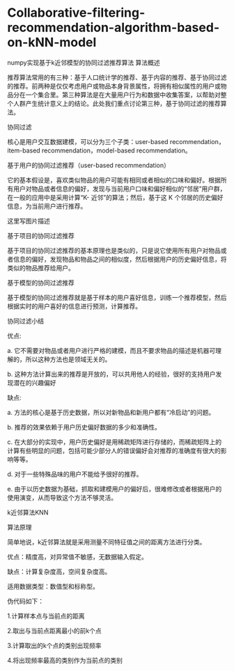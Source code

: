 # Collaborative-filtering-recommendation-algorithm-based-on-kNN-model
numpy实现基于k近邻模型的协同过滤推荐算法
算法概述



推荐算法常用的有三种：基于人口统计学的推荐、基于内容的推荐、基于协同过滤的推荐。前两种是仅仅考虑用户或物品本身背景属性，将拥有相似属性的用户或物品分在一个集合里。第三种算法是在大量用户行为和数据中收集答案，以帮助对整个人群产生统计意义上的结论。此处我们重点讨论第三种，基于协同过滤的推荐算法。

协同过滤

核心是用户交互数据建模，可以分为三个子类：user-based recommendation，item-based recommendation，model-based recommendation。

基于用户的协同过滤推荐（user-based recommendation）

它的基本假设是，喜欢类似物品的用户可能有相同或者相似的口味和偏好。根据所有用户对物品或者信息的偏好，发现与当前用户口味和偏好相似的“邻居”用户群，在一般的应用中是采用计算“K- 近邻”的算法；然后，基于这 K 个邻居的历史偏好信息，为当前用户进行推荐。

这里写图片描述

基于项目的协同过滤推荐

基于项目的协同过滤推荐的基本原理也是类似的，只是说它使用所有用户对物品或者信息的偏好，发现物品和物品之间的相似度，然后根据用户的历史偏好信息，将类似的物品推荐给用户。

基于模型的协同过滤推荐

基于模型的协同过滤推荐就是基于样本的用户喜好信息，训练一个推荐模型，然后根据实时的用户喜好的信息进行预测，计算推荐。

协同过滤小结

优点:

a. 它不需要对物品或者用户进行严格的建模，而且不要求物品的描述是机器可理解的，所以这种方法也是领域无关的。

b. 这种方法计算出来的推荐是开放的，可以共用他人的经验，很好的支持用户发现潜在的兴趣偏好

缺点:

a. 方法的核心是基于历史数据，所以对新物品和新用户都有“冷启动”的问题。

b. 推荐的效果依赖于用户历史偏好数据的多少和准确性。

c. 在大部分的实现中，用户历史偏好是用稀疏矩阵进行存储的，而稀疏矩阵上的计算有些明显的问题，包括可能少部分人的错误偏好会对推荐的准确度有很大的影响等等。

d. 对于一些特殊品味的用户不能给予很好的推荐。

e. 由于以历史数据为基础，抓取和建模用户的偏好后，很难修改或者根据用户的使用演变，从而导致这个方法不够灵活。



k近邻算法KNN

算法原理

简单地说，k近邻算法就是采用测量不同特征值之间的距离方法进行分类。

优点：精度高，对异常值不敏感，无数据输入假定。

缺点：计算复杂度高，空间复杂度高。

适用数据类型：数值型和标称型。





伪代码如下：

1.计算样本点与当前点的距离

2.取出与当前点距离最小的前k个点

3.计算取出的k个点的类别出现频率

4.将出现频率最高的类别作为当前点的类别

